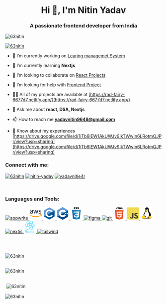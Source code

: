 <h1 align="center">Hi 👋, I'm Nitin Yadav</h1>
<h3 align="center">A passionate frontend developer from India</h3>

<p align="left"> <img src="https://komarev.com/ghpvc/?username=63nitin&label=Profile%20views&color=0e75b6&style=flat" alt="63nitin" /> </p>

<p align="left"> <a href="https://github.com/ryo-ma/github-profile-trophy"><img src="https://github-profile-trophy.vercel.app/?username=63nitin" alt="63nitin" /></a> </p>

- 🔭 I’m currently working on [Learing managemet System](https://github.com/63nitin/News-App)

- 🌱 I’m currently learning **Nextjs**

- 👯 I’m looking to collaborate on [React Projects](https://github.com/63nitin/News-App)

- 🤝 I’m looking for help with [Frontend Project](https://github.com/63nitin/News-App)

- 👨‍💻 All of my projects are available at [https://rad-fairy-6677d7.netlify.app/](https://rad-fairy-6677d7.netlify.app/)

- 💬 Ask me about **react, DSA, Nextjs**

- 📫 How to reach me **yadavnitin9648@gmail.com**

- 📄 Know about my experiences [https://drive.google.com/file/d/1iTb6IEW1AkUWJv9IkTWwIn6LRotmQJPr/view?usp=sharing](https://drive.google.com/file/d/1iTb6IEW1AkUWJv9IkTWwIn6LRotmQJPr/view?usp=sharing)

<h3 align="left">Connect with me:</h3>
<p align="left">
<a href="https://linkedin.com/in/63nitin" target="blank"><img align="center" src="https://raw.githubusercontent.com/rahuldkjain/github-profile-readme-generator/master/src/images/icons/Social/linked-in-alt.svg" alt="63nitin" height="30" width="40" /></a>
<a href="https://www.leetcode.com/nitin-yadav" target="blank"><img align="center" src="https://raw.githubusercontent.com/rahuldkjain/github-profile-readme-generator/master/src/images/icons/Social/leet-code.svg" alt="nitin-yadav" height="30" width="40" /></a>
<a href="https://auth.geeksforgeeks.org/user/yadavnitje4r" target="blank"><img align="center" src="https://raw.githubusercontent.com/rahuldkjain/github-profile-readme-generator/master/src/images/icons/Social/geeks-for-geeks.svg" alt="yadavnitje4r" height="30" width="40" /></a>
</p>
<br>
<h3 align="left">Languages and Tools:</h3>
<p align="left"> <a href="https://appwrite.io" target="_blank" rel="noreferrer"> <img src="https://www.vectorlogo.zone/logos/appwriteio/appwriteio-icon.svg" alt="appwrite" width="40" height="40"/> </a> <a href="https://aws.amazon.com" target="_blank" rel="noreferrer"> <img src="https://raw.githubusercontent.com/devicons/devicon/master/icons/amazonwebservices/amazonwebservices-original-wordmark.svg" alt="aws" width="40" height="40"/> </a> <a href="https://www.cprogramming.com/" target="_blank" rel="noreferrer"> <img src="https://raw.githubusercontent.com/devicons/devicon/master/icons/c/c-original.svg" alt="c" width="40" height="40"/> </a> <a href="https://www.w3schools.com/cpp/" target="_blank" rel="noreferrer"> <img src="https://raw.githubusercontent.com/devicons/devicon/master/icons/cplusplus/cplusplus-original.svg" alt="cplusplus" width="40" height="40"/> </a> <a href="https://www.w3schools.com/css/" target="_blank" rel="noreferrer"> <img src="https://raw.githubusercontent.com/devicons/devicon/master/icons/css3/css3-original-wordmark.svg" alt="css3" width="40" height="40"/> </a> <a href="https://www.figma.com/" target="_blank" rel="noreferrer"> <img src="https://www.vectorlogo.zone/logos/figma/figma-icon.svg" alt="figma" width="40" height="40"/> </a> <a href="https://git-scm.com/" target="_blank" rel="noreferrer"> <img src="https://www.vectorlogo.zone/logos/git-scm/git-scm-icon.svg" alt="git" width="40" height="40"/> </a> <a href="https://www.w3.org/html/" target="_blank" rel="noreferrer"> <img src="https://raw.githubusercontent.com/devicons/devicon/master/icons/html5/html5-original-wordmark.svg" alt="html5" width="40" height="40"/> </a> <a href="https://developer.mozilla.org/en-US/docs/Web/JavaScript" target="_blank" rel="noreferrer"> <img src="https://raw.githubusercontent.com/devicons/devicon/master/icons/javascript/javascript-original.svg" alt="javascript" width="40" height="40"/> </a> <a href="https://www.linux.org/" target="_blank" rel="noreferrer"> <img src="https://raw.githubusercontent.com/devicons/devicon/master/icons/linux/linux-original.svg" alt="linux" width="40" height="40"/> </a> <a href="https://nextjs.org/" target="_blank" rel="noreferrer"> <img src="https://cdn.worldvectorlogo.com/logos/nextjs-2.svg" alt="nextjs" width="40" height="40"/> </a> <a href="https://reactjs.org/" target="_blank" rel="noreferrer"> <img src="https://raw.githubusercontent.com/devicons/devicon/master/icons/react/react-original-wordmark.svg" alt="react" width="40" height="40"/> </a> <a href="https://tailwindcss.com/" target="_blank" rel="noreferrer"> <img src="https://www.vectorlogo.zone/logos/tailwindcss/tailwindcss-icon.svg" alt="tailwind" width="40" height="40"/> </a> </p>
<br>
<br>
<p><img align="left" src="https://github-readme-stats.vercel.app/api/top-langs?username=63nitin&show_icons=true&locale=en&layout=compact" alt="63nitin" /></p>
<br><br>
<p><img align="left" src="https://leetcard.jacoblin.cool/Nitin-yadav" alt="63nitin" /></p>
<br><br>
<p>&nbsp;<img align="center" src="https://github-readme-stats.vercel.app/api?username=63nitin&show_icons=true&locale=en" alt="63nitin" /></p>

<p><img align="center" src="https://github-readme-streak-stats.herokuapp.com/?user=63nitin&" alt="63nitin" /></p>
